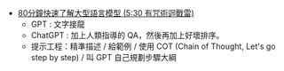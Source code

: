 

* [80分鐘快速了解大型語言模型 (5:30 有咒術迴戰雷)](https://www.youtube.com/watch?v=wG8-IUtqu-s)
    * GPT : 文字接龍
    * ChatGPT : 加上人類指導的 QA，然後再加上好壞排序。
    * 提示工程：精準描述 / 給範例 / 使用 COT (Chain of Thought, Let's go step by step) / 叫 GPT 自己規劃步驟大綱
